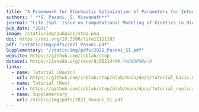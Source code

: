```yaml
---
title: "A Framework for Stochastic Optimization of Parameters for Integrative Modeling of Macromolecular Assemblies"
authors: " **S. Pasani, S. Viswanath**"
journal: "Life (Spl. Issue on Computational Modeling of Kinetics in Biological Systems)"
pub_date: "2021"
image: /static/img/pubpics/stop.png
doi: https://doi.org/10.3390/life11111183
pdf: "/static/img/pdfs/2021_Pasani.pdf" 
Supplementary: "/static/img/pdfs/2021_Pasani_SI.pdf" 
website: https://github.com/isblab/stop
dataset: https://zenodo.org/record/5521444#.YoO6RPNBw-Q
links:
  - name: Tutorial (Basic)
    url: https://github.com/isblab/stop/blob/main/docs/tutorial_basic.md
  - name: Tutorial (Rex)
    url: https://github.com/isblab/stop/blob/main/docs/tutorial_replica.md
  - name: Supplementary
    url: /static/img/pdfs/2021_Pasani_SI.pdf
---
```

